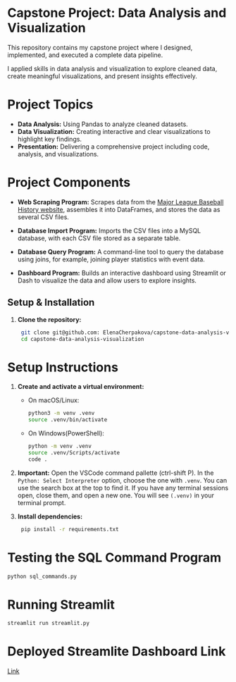 # Capstone Project: Data Analysis and Visualization

This repository contains my capstone project where I designed, implemented, and executed a complete data pipeline.

I applied skills in data analysis and visualization to explore cleaned data, create meaningful visualizations, and present insights effectively.

# Project Topics

- **Data Analysis:** Using Pandas to analyze cleaned datasets.
- **Data Visualization:** Creating interactive and clear visualizations to highlight key findings.
- **Presentation:** Delivering a comprehensive project including code, analysis, and visualizations.

# Project Components

- **Web Scraping Program:**
    Scrapes data from the [Major League Baseball History website](https://www.baseball-almanac.com/yearmenu.shtml), assembles it into DataFrames, and stores the data as several CSV files.

- **Database Import Program:**
   Imports the CSV files into a MySQL database, with each CSV file stored as a separate table.

- **Database Query Program:**
   A command-line tool to query the database using joins, for example, joining player statistics with event data.

- **Dashboard Program:**
   Builds an interactive dashboard using Streamlit or Dash to visualize the data and allow users to explore insights.

## Setup & Installation

1. **Clone the repository:**

   ```bash
    git clone git@github.com: ElenaCherpakova/capstone-data-analysis-visualization.git
    cd capstone-data-analysis-visualization

# Setup Instructions

1. **Create and activate a virtual environment:**

   - On macOS/Linux:

        ```bash
        python3 -m venv .venv
        source .venv/bin/activate
        ```

    - On Windows(PowerShell):

        ```bash
        python -m venv .venv
        source .venv/Scripts/activate
        code .
        ```
2. **Important:** Open the VSCode command pallette (ctrl-shift P).  In the `Python: Select Interpreter` option, choose the one with `.venv`.  You can use the search box at the top to find it.  If you have any terminal sessions open, close them, and open a new one.  You will see `(.venv)` in your terminal prompt.

3. **Install dependencies:**

   ```bash
    pip install -r requirements.txt
    ```

# Testing the SQL Command Program

```bash
python sql_commands.py
```
# Running Streamlit
```bash
streamlit run streamlit.py 
```
# Deployed Streamlite Dashboard Link
[Link](https://data-analysis-visualization-elena-cherpakova.streamlit.app)